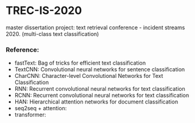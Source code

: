 # TREC-IS-2020
master dissertation project: text retrieval conference - incident streams 2020. (multi-class text classification)

### Reference:
* fastText: Bag of tricks for efficient text classification
* TextCNN: Convolutional neural networks for sentence classification
* CharCNN: <a>Character-level Convolutional Networks for Text Classification</a>
* RNN: Recurrent convolutional neural networks for text classification
* RCNN: Recurrent convolutional neural networks for text classification
* HAN: Hierarchical attention networks for document classification
* seq2seq + attention: 
* transformer: 
